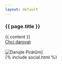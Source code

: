 ```yaml
---
layout: default
---
```


<div class="container container--default pt-8 lg:py-24">
  <article class="space-y-8 lg:space-y-16">
    <div class="lg:flex lg:mt-8 space-y-16 lg:space-y-0 lg:space-x-8 xl:space-x-16">
      <section class="lg:w-3/5 xl:w-2/3">
        <h1 class="head-alt-md md:head-alt-lg max-w-5xl mb-8">{{ page.title }}</h1>
        <div class="content-block w-full lg:mt-8">
          {{ content }}
        </div>
    <div class="inline-flex flex-col lg:flex-row space-y-8 lg:space-y-0 lg:space-x-8">
      <div class="inline-flex flex-col space-y-2">
      <div class="flag head-alt-base bg-red-600 text-white">
      <a href="https://dary.pirati.cz/podpor-kraj/praha/adresne-dary-pro-ks-praha/?p=110108">Chci darovat</a>
    </div>
    <br />
      </section>
      <section class="lg:w-2/5 xl:w-1/3 lg:pt-0">
        <img src="https://dary.pirati.cz/media/images/crowd-3513217_1280.width-500.jpg" alt="Darujte Pirátům]">
      </section>
    </div>
    {% include social.html %}
  </article>
</div>

